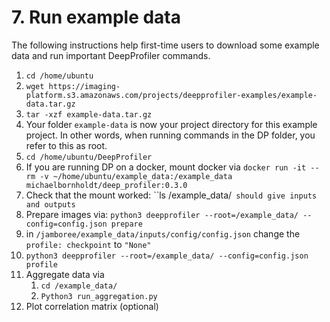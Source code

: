 # 7. Run example data

The following instructions help first-time users to download some example data and run important DeepProfiler commands.



1. `cd /home/ubuntu`
2. `wget https://imaging-platform.s3.amazonaws.com/projects/deepprofiler-examples/example-data.tar.gz`
3. `tar -xzf example-data.tar.gz`
4. Your folder `example-data` is now your project directory for this example project. In other words, when running commands in the DP folder, you refer to this as root.
5. `cd /home/ubuntu/DeepProfiler `
6. If you are running DP on a docker, mount docker via ``docker run -it --rm -v ~/home/ubuntu/example_data:/example_data michaelbornholdt/deep_profiler:0.3.0``
7. Check that the mount worked: ``ls /example_data/` should give inputs and outputs`
8. Prepare images via: ``python3 deepprofiler --root=/example_data/ --config=config.json prepare``
9. in ``/jamboree/example_data/inputs/config/config.json`` change the `profile: checkpoint` to ``"None"``
10. ``python3 deepprofiler --root=/example_data/ --config=config.json profile``
11. Aggregate data via
    1. `cd /example_data/`
    2. `Python3 run_aggregation.py`
12. Plot correlation matrix (optional)
